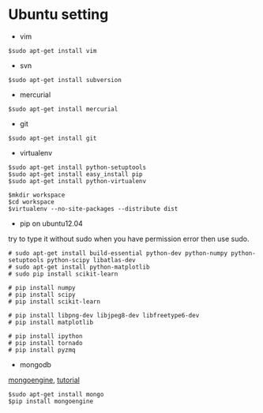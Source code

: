 # Ubuntu setting

* vim

~~~
$sudo apt-get install vim
~~~

* svn

~~~
$sudo apt-get install subversion
~~~

* mercurial
 
~~~
$sudo apt-get install mercurial
~~~

* git

~~~
$sudo apt-get install git
~~~

* virtualenv

~~~    
$sudo apt-get install python-setuptools
$sudo apt-get install easy_install pip
$sudo apt-get install python-virtualenv

$mkdir workspace
$cd workspace
$virtualenv --no-site-packages --distribute dist
~~~

* pip on ubuntu12.04

try to type it without sudo when you have permission error then use sudo. 

~~~
# sudo apt-get install build-essential python-dev python-numpy python-setuptools python-scipy libatlas-dev
# sudo apt-get install python-matplotlib
# sudo pip install scikit-learn

# pip install numpy
# pip install scipy
# pip install scikit-learn

# pip install libpng-dev libjpeg8-dev libfreetype6-dev
# pip install matplotlib

# pip install ipython
# pip install tornado
# pip install pyzmq
~~~

* mongodb

[mongoengine](http://mongoengine.org), [tutorial](docs.mongoengine.org/en/latest/tutorial.htmlk)

~~~
$sudo apt-get install mongo
$pip install mongoengine
~~~
